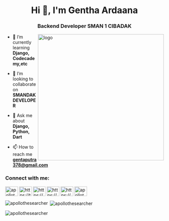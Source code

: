 <h1 align="center">Hi 👋, I'm Gentha Ardaana</h1>
<h3 align="center">Backend Developer SMAN 1 CIBADAK</h3>
<img align="right" alt="logo" width="400" src="https://www.seekpng.com/png/full320-3205767_click-to-edit-apollo-justice-athena-cykes.png">

- 🌱 I’m currently learning **Django, Codecademy,etc**

- 👯 I’m looking to collaborate on **SMANDAK DEVELOPER**

- 💬 Ask me about **Django, Python, Dart**

- 📫 How to reach me **gentaputra378@gmail.com**

<h3 align="left">Connect with me:</h3>
<p align="left">
<a href="https://dev.to/apollothesearcher" target="blank"><img align="center" src="https://raw.githubusercontent.com/rahuldkjain/github-profile-readme-generator/master/src/images/icons/Social/devto.svg" alt="apollothesearcher" height="30" width="40" /></a>
<a href="https://twitter.com/https://twitter.com/ardanagentha" target="blank"><img align="center" src="https://raw.githubusercontent.com/rahuldkjain/github-profile-readme-generator/master/src/images/icons/Social/twitter.svg" alt="https://twitter.com/ardanagentha" height="30" width="40" /></a>
<a href="https://linkedin.com/in/https://www.linkedin.com/in/genthaardaana/" target="blank"><img align="center" src="https://raw.githubusercontent.com/rahuldkjain/github-profile-readme-generator/master/src/images/icons/Social/linked-in-alt.svg" alt="https://www.linkedin.com/in/genthaardaana/" height="30" width="40" /></a>
<a href="https://instagram.com/https://www.instagram.com/gen_ardana/" target="blank"><img align="center" src="https://raw.githubusercontent.com/rahuldkjain/github-profile-readme-generator/master/src/images/icons/Social/instagram.svg" alt="https://www.instagram.com/gen_ardana/" height="30" width="40" /></a>
<a href="https://www.hackerrank.com/https://www.hackerrank.com/gentha_ardaana" target="blank"><img align="center" src="https://raw.githubusercontent.com/rahuldkjain/github-profile-readme-generator/master/src/images/icons/Social/hackerrank.svg" alt="https://www.hackerrank.com/gentha_ardaana" height="30" width="40" /></a>
<a href="https://codeforces.com/profile/apollothesearcher" target="blank"><img align="center" src="https://raw.githubusercontent.com/rahuldkjain/github-profile-readme-generator/master/src/images/icons/Social/codeforces.svg" alt="apollothesearcher" height="30" width="40" /></a>
</p>

<p><img align="left" src="https://github-readme-stats.vercel.app/api/top-langs?username=apollothesearcher&show_icons=true&locale=en&layout=compact" alt="apollothesearcher" /></p>

<p>&nbsp;<img align="center" src="https://github-readme-stats.vercel.app/api?username=apollothesearcher&show_icons=true&locale=en" alt="apollothesearcher" /></p>

<p><img align="center" src="https://github-readme-streak-stats.herokuapp.com/?user=apollothesearcher&" alt="apollothesearcher" /></p>
